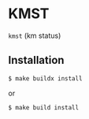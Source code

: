 # KMST

`kmst` (km status)

## Installation

    $ make buildx install

or

    $ make build install
